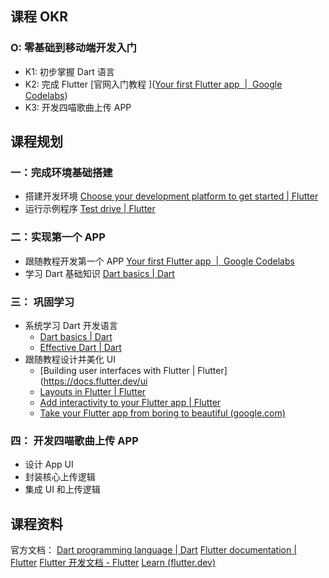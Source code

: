 ## 课程 OKR
### O: 零基础到移动端开发入门
- K1: 初步掌握 Dart 语言
- K2: 完成 Flutter [官网入门教程 ]([Your first Flutter app  |  Google Codelabs](https://codelabs.developers.google.com/codelabs/flutter-codelab-first#0))
- K3: 开发四喵歌曲上传 APP

## 课程规划

### 一：完成环境基础搭建
- 搭建开发环境 [Choose your development platform to get started | Flutter](https://docs.flutter.dev/get-started/install)
- 运行示例程序 [Test drive | Flutter](https://docs.flutter.dev/get-started/test-drive)

### 二：实现第一个 APP
- 跟随教程开发第一个 APP [Your first Flutter app  |  Google Codelabs](https://codelabs.developers.google.com/codelabs/flutter-codelab-first#0)
- 学习 Dart 基础知识 [Dart basics | Dart](https://dart.dev/language#variables)

### 三： 巩固学习
- 系统学习 Dart 开发语言
	- [Dart basics | Dart](https://dart.dev/language)
	- [Effective Dart | Dart](https://dart.dev/effective-dart)
- 跟随教程设计并美化 UI
	- [Building user interfaces with Flutter | Flutter](https://docs.flutter.dev/ui
	- [Layouts in Flutter | Flutter](https://docs.flutter.dev/ui/layout)
	- [Add interactivity to your Flutter app | Flutter](https://docs.flutter.dev/ui/interactivity)
	- [Take your Flutter app from boring to beautiful (google.com)](https://codelabs.developers.google.com/codelabs/flutter-boring-to-beautiful#2)

### 四： 开发四喵歌曲上传 APP
- 设计 App UI 
- 封装核心上传逻辑
- 集成 UI 和上传逻辑
## 课程资料

官方文档：
[Dart programming language | Dart](https://dart.dev/)
[Flutter documentation | Flutter](https://docs.flutter.dev/)
[Flutter 开发文档 - Flutter](https://flutter.cn/docs)
[Learn (flutter.dev)](https://flutter.dev/learn)